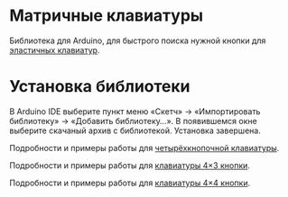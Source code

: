 Матричные клавиатуры
====================

Библиотека для Arduino, для быстрого поиска нужной кнопки для [эластичных клавиатур](http://amperka.ru/collection/new-2016-10-28).

Установка библиотеки
====================

В Arduino IDE выберите пункт меню «Скетч» → «Импортировать библиотеку» →
«Добавить библиотеку…». В появившемся окне выберите скачаный архив с
библиотекой. Установка завершена.

Подробности и примеры работы для [четырёхкнопочной клавиатуры](http://wiki.amperka.ru/продукты:keypad-1x4).

Подробности и примеры работы для [клавиатуры 4×3 кнопки](http://wiki.amperka.ru/продукты:keypad-4x3).

Подробности и примеры работы для [клавиатуры 4×4 кнопки](http://wiki.amperka.ru/продукты:keypad-4x4).